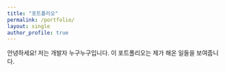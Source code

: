 ```yaml
---
title: "포트폴리오"
permalink: /portfolio/
layout: single
author_profile: true
---
```


안녕하세요! 저는 개발자 누구누구입니다. 이 포트폴리오는 제가 해온 일들을 보여줍니다.

